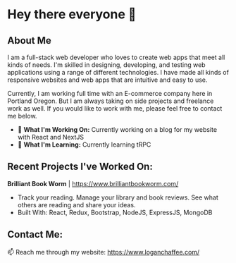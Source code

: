 # Hey there everyone 👋

## About Me

I am a full-stack web developer who loves to create web apps that meet all kinds of needs. I'm skilled in designing, developing, and testing web applications using a range of different technologies. I have made all kinds of responsive websites and web apps that are intuitive and easy to use.

Currently, I am working full time with an E-commerce company here in Portland Oregon. But I am always taking on side projects and freelance work as well. If you would like to work with me, please feel free to contact me below.
- :wrench: **What I'm Working On:** Currently working on a blog for my website with React and NextJS
- :seedling: **What I'm Learning:** Currently learning tRPC

## Recent Projects I've Worked On:

**Brilliant Book Worm** | https://www.brilliantbookworm.com/
- Track your reading. Manage your library and book reviews. See what others are reading and share your ideas.
- Built With: React, Redux, Bootstrap, NodeJS, ExpressJS, MongoDB


## Contact Me:
📫  Reach me through my website: https://www.loganchaffee.com/
